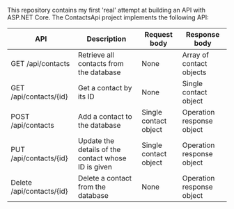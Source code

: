 This repository contains my first 'real' attempt at building an API with ASP.NET Core. The ContactsApi project implements the following API:

| API | Description | Request body | Response body |
|-----|-------------|--------------|---------------|
|GET /api/contacts | Retrieve all contacts from the database | None | Array of contact objects |
|GET /api/contacts/{id} | Get a contact by its ID | None | Single contact object |
|POST /api/contacts | Add a contact to the database | Single contact object | Operation response object |
|PUT /api/contacts/{id} | Update the details of the contact whose ID is given | Single contact object | Operation response object |
|Delete /api/contacts/{id} | Delete a contact from the database | None | Operation response object |
